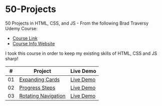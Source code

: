 # 50-Projects
50 Projects in HTML, CSS, and JS - From the following Brad Traversy Udemy Course: 
-   [Course Link](https://www.udemy.com/course/50-projects-50-days)
-   [Course Info Website](https://50projects50days.com)

I took this course in order to keep my existing skills of HTML, CSS and JS sharp!

|  #  | Project                                                                                                                     | Live Demo                                                                         |
| :-: | --------------------------------------------------------------------------------------------------------------------------- | --------------------------------------------------------------------------------- |
| 01  | [Expanding Cards](https://github.com/DanielleMathey95/50-Projects/tree/main/expanding-cards)                             | [Live Demo](https://expanding-cards-six-tau.vercel.app/)               |
| 02  | [Progress Steps](https://github.com/DanielleMathey95/50-Projects/tree/main/progress-steps)                             | [Live Demo](https://progress-steps-6872.vercel.app/)   
| 03  | [Rotating Navigation](https://github.com/DanielleMathey95/50-Projects/tree/main/routing-navigation)                             | [Live Demo](https://rotating-navigation-rho.vercel.app/)            
